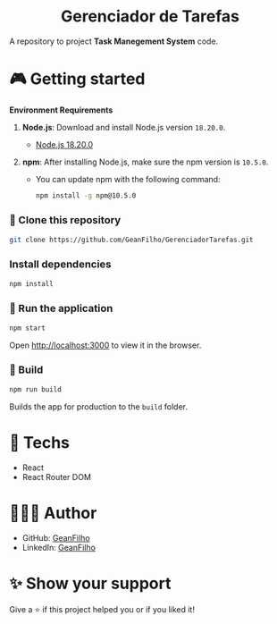 <div align="center">
  <h1>Gerenciador de Tarefas</h1>
</div>

A repository to project **Task Manegement System** code.

# 🎮 Getting started

**Environment Requirements**


1. **Node.js**: Download and install Node.js version `18.20.0`.

   - [Node.js 18.20.0](https://nodejs.org/en/download/releases/)

2. **npm**: After installing Node.js, make sure the npm version is `10.5.0`.
   - You can update npm with the following command:
     ```bash
     npm install -g npm@10.5.0
     ```

<h3 style="font-size: 18px;">🧬 Clone this repository</h3>

```bash
git clone https://github.com/GeanFilho/GerenciadorTarefas.git
```

<h3 style="font-size: 18px;"> Install dependencies</h3>

```bash
npm install
```

<h3 style="font-size: 18px;">🚀 Run the application</h3>

```bash
npm start
```

Open [http://localhost:3000](http://localhost:3000) to view it in the browser.

<h3 style="font-size: 18px;">🍷 Build</h3>

```bash
npm run build
```

Builds the app for production to the `build` folder.


# 🚀 Techs

- React
- React Router DOM

# 👨🏻‍💻 Author

- GitHub: [GeanFilho](https://github.com/GeanFilho)
- LinkedIn: [GeanFilho](https://www.linkedin.com/in/gean-filho-52943a231/)

# ✨ Show your support

Give a ⭐ if this project helped you or if you liked it!
